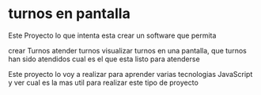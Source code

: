 # turnos en pantalla

Este Proyecto lo que intenta esta crear un software que permita

crear Turnos
atender turnos 
visualizar turnos en una pantalla, que turnos han sido atendidos cual es el que esta listo para atenderse

Este proyecto lo voy a realizar para aprender varias tecnologias JavaScript y ver cual es la mas util para realizar este tipo de proyecto




